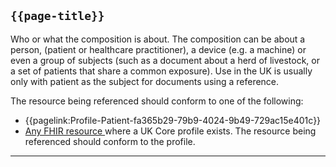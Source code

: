## <code>{{page-title}}</code>

 Who or what the composition is about. The composition can be about a person, (patient or healthcare practitioner), a device (e.g. a machine) or even a group of subjects (such as a document about a herd of livestock, or a set of patients that share a common exposure). Use in the UK is usually only with patient as the subject for documents using a reference. 
 
 The resource being referenced should conform to one of the following:
 
- {{pagelink:Profile-Patient-fa365b29-79b9-4024-9b49-729ac15e401c}}
- <a href="https://www.hl7.org/fhir/r4/resourcelist.html">Any FHIR resource </a>where a UK Core profile exists. The resource being referenced should conform to the profile.
 --- 